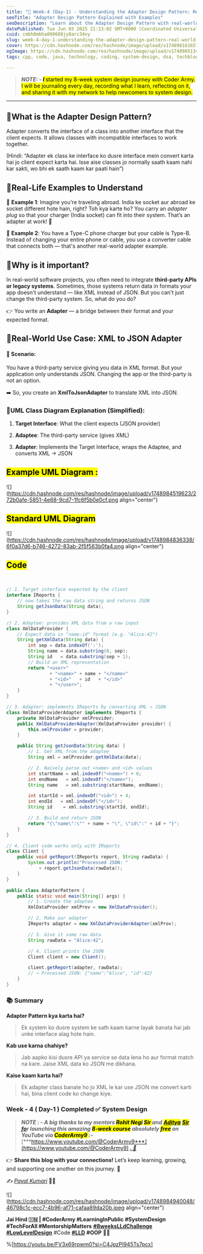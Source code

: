 ```yaml
---
title: "📅 Week-4 (Day-1) - Understanding the Adapter Design Pattern: Real-World Examples and Code 👩‍💻 What is the Adapter Design Pattern?"
seoTitle: "Adapter Design Pattern Explained with Examples"
seoDescription: "Learn about the Adapter Design Pattern with real-world examples and code, enabling incompatible interfaces to work together seamlessly"
datePublished: Tue Jun 03 2025 21:13:02 GMT+0000 (Coordinated Universal Time)
cuid: cmbh0mbha000608jy8arc34vy
slug: week-4-day-1-understanding-the-adapter-design-pattern-real-world-examples-and-code-what-is-the-adapter-design-pattern
cover: https://cdn.hashnode.com/res/hashnode/image/upload/v1748981616573/bc7afe3a-e0a3-466f-8a2b-3536f1933509.png
ogImage: https://cdn.hashnode.com/res/hashnode/image/upload/v1748985134621/4942a631-ce32-4589-acf3-c1af29efb701.png
tags: cpp, code, java, technology, coding, system-design, dsa, techblog, coding-challenge, technical-writing-1, coding-journey, low-level-design, lld, coderarmy, payalkumari11

---
```


> ***NOTE: - <mark>I </mark>*** <mark>started my 8-week system design journey with Coder Army. I will be journaling every day, recording what I learn, reflecting on it, and sharing it with my network to help newcomers to system design.</mark>

---

## 💠What is the Adapter Design Pattern?

Adapter converts the interface of a class into another interface that the client expects. It allows classes with incompatible interfaces to work together.

(Hindi: “Adapter ek class ke interface ko dusre interface mein convert karta hai jo client expect karta hai. Isse aise classes jo normally saath kaam nahi kar sakti, wo bhi ek saath kaam kar paati hain”)

## 💠Real-Life Examples to Understand

🧳 **Example 1**: Imagine you're traveling abroad. India ke socket aur abroad ke socket different hote hain, right? Toh kya karte ho? You carry an *adapter plug* so that your charger (India socket) can fit into their system. That’s an adapter at work! 🔌

📱 **Example 2**: You have a Type-C phone charger but your cable is Type-B. Instead of changing your entire phone or cable, you use a converter cable that connects both — that's another real-world adapter example.

## 💠Why is it important?

In real-world software projects, you often need to integrate **third-party APIs or legacy systems**. Sometimes, those systems return data in formats your app doesn't understand — like XML instead of JSON. But you can't just change the third-party system. So, what do you do?

👉 You write an **Adapter** — a bridge between their format and your expected format.

## 💠Real-World Use Case: XML to JSON Adapter

#### 🔹 Scenario:

You have a third-party service giving you data in XML format. But your application only understands JSON. Changing the app or the third-party is not an option.

➡️ So, you create an **XmlToJsonAdapter** to translate XML into JSON.

### 💠UML Class Diagram Explanation (Simplified):

1. **Target Interface**: What the client expects (JSON provider)
    
2. **Adaptee**: The third-party service (gives XML)
    
3. **Adapter**: Implements the Target Interface, wraps the Adaptee, and converts XML → JSON
    

## <mark>Example UML Diagram :</mark>

![](https://cdn.hashnode.com/res/hashnode/image/upload/v1748984519623/272b0afe-5851-4e68-9cd7-1fc6f5b0e0cf.png align="center")

## <mark>Standard UML Diagram</mark>

![](https://cdn.hashnode.com/res/hashnode/image/upload/v1748984836338/6f0a37d6-b746-4272-83ab-2f5f563b0fa4.png align="center")

## <mark>Code</mark>

```java


// 1. Target interface expected by the client
interface IReports {
    // now takes the raw data string and returns JSON
    String getJsonData(String data);
}

// 2. Adaptee: provides XML data from a raw input
class XmlDataProvider {
    // Expect data in "name:id" format (e.g. "Alice:42")
    String getXmlData(String data) {
        int sep = data.indexOf(':');
        String name = data.substring(0, sep);
        String id   = data.substring(sep + 1);
        // Build an XML representation
        return "<user>"
                + "<name>" + name + "</name>"
                + "<id>"   + id   + "</id>"
                + "</user>";
    }
}

// 3. Adapter: implements IReports by converting XML → JSON
class XmlDataProviderAdapter implements IReports {
    private XmlDataProvider xmlProvider;
    public XmlDataProviderAdapter(XmlDataProvider provider) {
        this.xmlProvider = provider;
    }

    public String getJsonData(String data) {
        // 1. Get XML from the adaptee
        String xml = xmlProvider.getXmlData(data);

        // 2. Naïvely parse out <name> and <id> values
        int startName = xml.indexOf("<name>") + 6;
        int endName   = xml.indexOf("</name>");
        String name   = xml.substring(startName, endName);

        int startId = xml.indexOf("<id>") + 4;
        int endId   = xml.indexOf("</id>");
        String id    = xml.substring(startId, endId);

        // 3. Build and return JSON
        return "{\"name\":\"" + name + "\", \"id\":" + id + "}";
    }
}

// 4. Client code works only with IReports
class Client {
    public void getReport(IReports report, String rawData) {
        System.out.println("Processed JSON: "
            + report.getJsonData(rawData));
    }
}

public class AdapterPattern {
    public static void main(String[] args) {
        // 1. Create the adaptee
        XmlDataProvider xmlProv = new XmlDataProvider();

        // 2. Make our adapter
        IReports adapter = new XmlDataProviderAdapter(xmlProv);

        // 3. Give it some raw data
        String rawData = "Alice:42";

        // 4. Client prints the JSON
        Client client = new Client();

        client.getReport(adapter, rawData);
        // → Processed JSON: {"name":"Alice", "id":42}
    }
}
```

### 📚 Summary

**Adapter Pattern kya karta hai?**

> Ek system ko dusre system ke sath kaam karne layak banata hai jab unke interface alag hote hain.

**Kab use karna chahiye?**

> Jab aapko kisi dusre API ya service se data lena ho aur format match na kare. Jaise XML data ko JSON me dikhana.

**Kaise kaam karta hai?**

> Ek adapter class banate ho jo XML le kar use JSON me convert karti hai, bina client code ko change kiye.

### **Week - 4 ( Day-1 ) Completed ✅ System Design**

> ***NOTE : - A big thanks to my mentors <mark>Rohit Negi</mark> <mark>Sir </mark> and*** [***<mark>Aditya</mark>***](https://www.linkedin.com/in/adityatandon2/) [***<mark>Sir</mark> fo***](https://www.linkedin.com/in/adityatandon2/)***r launching this amazing <mark>8-week course</mark> absolutely <mark>free</mark> on YouTube via <mark>CoderArmy9 </mark> :-*** [***https://www.youtube.com/@CoderArmy9***](https://www.youtube.com/@CoderArmy9) [***. 🙌***](https://www.youtube.com/@CoderArmy9)

👉 **Share this blog with your connections!** Let’s keep learning, growing, and supporting one another on this journey. 🚀

✍️ [*Payal Kumari*](https://www.linkedin.com/in/payalkumari10/) 👩‍💻

![](https://cdn.hashnode.com/res/hashnode/image/upload/v1748984940048/46798c1c-ecc7-4b96-af71-cafaa89da20b.jpeg align="center")

**Jai Hind 🇮🇳 | #CoderArmy #LearningInPublic #SystemDesign #TechForAll #MentorshipMatters** [**#8weeksLLdChallenge**](https://www.youtube.com/hashtag/8weekslldchallenge) [**#LowLevelDesign**](https://www.youtube.com/hashtag/lowleveldesign) #Code [**#LLD**](https://www.youtube.com/hashtag/lld) **#OOP** **👩‍💻**

%[https://youtu.be/FV3x69rpwm0?si=C4JpzPl945Ts7pcx]